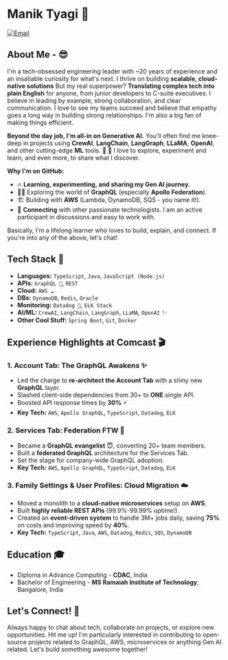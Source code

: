 # Manik Tyagi 🚀

[![Email](https://img.shields.io/badge/Email-manik.tyagi.career%40gmail.com-blue.svg)](mailto:manik.tyagi.career@gmail.com)

## About Me - 😎

I'm a tech-obsessed engineering leader with ~20 years of experience and an insatiable curiosity for what's next. I thrive on building **scalable, cloud-native solutions**  But my real superpower? **Translating complex tech into plain English** for anyone, from junior developers to C-suite executives.  I believe in leading by example, strong collaboration, and clear communication. I love to see my teams succeed and believe that empathy goes a long way in building strong relationships. I'm also a big fan of making things efficient.

**Beyond the day job, I'm all-in on Generative AI.**  You'll often find me knee-deep in projects using **CrewAI**, **LangChain**, **LangGraph**, **LLaMA**, **OpenAI**, and other cutting-edge **ML** tools. 🤖 🧠 I love to explore, experiment and learn, and even more, to share what I discover.

**Why I'm on GitHub:**

-   🔥   **Learning, experimenting, and sharing my Gen AI journey.**
-   🕵️‍♂️  Exploring the world of **GraphQL** (especially **Apollo Federation**).
-   🏗️  Building with **AWS** (Lambda, DynamoDB, SQS - you name it!).
-   🤝  **Connecting** with other passionate technologists. I am an active participant in discussions and easy to work with.

Basically, I'm a lifelong learner who loves to build, explain, and connect.  If you're into any of the above, let's chat!

## Tech Stack 🧰

-   **Languages:** `TypeScript`, `Java`, `JavaScript (Node.js)`
-   **APIs:** `GraphQL 🌟`, `REST`
-   **Cloud:** `AWS ☁️`
-   **DBs:** `DynamoDB`, `Redis`, `Oracle`
-   **Monitoring:** `Datadog 🐶`, `ELK Stack`
-   **AI/ML:**  `CrewAI`, `LangChain`, `LangGraph`, `LLaMA`, `OpenAI` ✨
-   **Other Cool Stuff:** `Spring Boot`, `Git`, `Docker`

## Experience Highlights at Comcast 🎬

### 1.  Account Tab: The GraphQL Awakens ✨

-   Led the charge to **re-architect the Account Tab** with a shiny new **GraphQL** layer.
-   Slashed client-side dependencies from 30+ to **ONE** single API.
-   Boosted API response times by **30%** ⚡️
-   **Key Tech:** `AWS`, `Apollo GraphQL`, `TypeScript`, `Datadog`, `ELK`

### 2. Services Tab: Federation FTW 🤝

-   Became a **GraphQL evangelist** 😇, converting 20+ team members.
-   Built a **federated GraphQL** architecture for the Services Tab.
-   Set the stage for company-wide GraphQL adoption.
-   **Key Tech:** `AWS`, `Apollo GraphQL`, `TypeScript`, `Datadog`, `ELK`

### 3. Family Settings & User Profiles: Cloud Migration ☁️

-   Moved a monolith to a **cloud-native microservices** setup on **AWS**.
-   Built **highly reliable REST APIs** (99.9%-99.99% uptime!).
-   Created an **event-driven system** to handle 3M+ jobs daily, saving **75%** on costs and improving speed by **40%**.
-   **Key Tech:** `TypeScript`, `Java`, `AWS`, `Datadog`, `Redis`, `SQS`, `DynamoDB`

## Education 🎓

-   Diploma in Advance Computing - **CDAC**, India
-   Bachelor of Engineering - **MS Ramaiah Institute of Technology**, Bangalore, India

## Let's Connect! 👋

Always happy to chat about tech, collaborate on projects, or explore new opportunities.  Hit me up!
I'm particularly interested in contributing to open-source projects related to GraphQL, AWS, microservices or anything Gen AI related. Let's build something awesome together!
